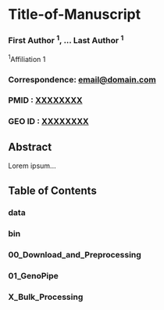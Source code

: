 # Title-of-Manuscript

### First Author <sup>1</sup>, ... Last Author <sup>1</sup>

<sup>1</sup>Affiliation 1

### Correspondence: email@domain.com

### PMID : [XXXXXXXX](https://pubmed.ncbi.nlm.nih.gov/XXXXXXXX/)
### GEO ID : [XXXXXXXX](https://www.ncbi.nlm.nih.gov/geo/query/acc.cgi?acc=XXXXXXXX)

## Abstract
Lorem ipsum...

## Table of Contents

### data

### bin

### 00_Download_and_Preprocessing

### 01_GenoPipe

### X_Bulk_Processing
